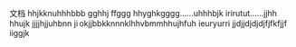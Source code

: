 <p>文档
hhjkknuhhhbbb
gghhj
ffggg
hhyghkgggg……uhhhbjk
irirutut……jjhh
hhujk
jjjjhjjuhbnn
ji okjjbbkknnnklhhvbmmhhujhfuh
ieuryurri
jjdjjdjdjdjfjfkfjjf
iiggjk
